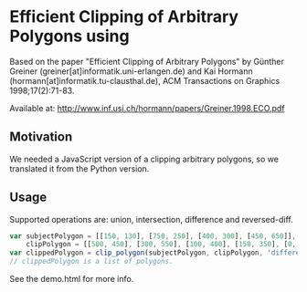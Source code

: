 # Efficient Clipping of Arbitrary Polygons using <canvas>

Based on the paper "Efficient Clipping of Arbitrary Polygons" by Günther Greiner (greiner[at]informatik.uni-erlangen.de) and Kai Hormann (hormann[at]informatik.tu-clausthal.de), ACM Transactions on Graphics 1998;17(2):71-83.

Available at: <http://www.inf.usi.ch/hormann/papers/Greiner.1998.ECO.pdf>


## Motivation

We needed a JavaScript version of a clipping arbitrary polygons, so we
translated it from the Python version.

## Usage

Supported operations are: union, intersection, difference and reversed-diff.

```javascript
var subjectPolygon = [[150, 130], [750, 250], [400, 300], [450, 650]],
    clipPolygon = [[500, 450], [300, 550], [100, 400], [150, 350], [0, 200], [300, 230], [250, 100], [550, 0]];
var clippedPolygon = clip_polygon(subjectPolygon, clipPolygon, 'difference');
// clippedPolygon is a list of polygons.
```

See the demo.html for more info.
